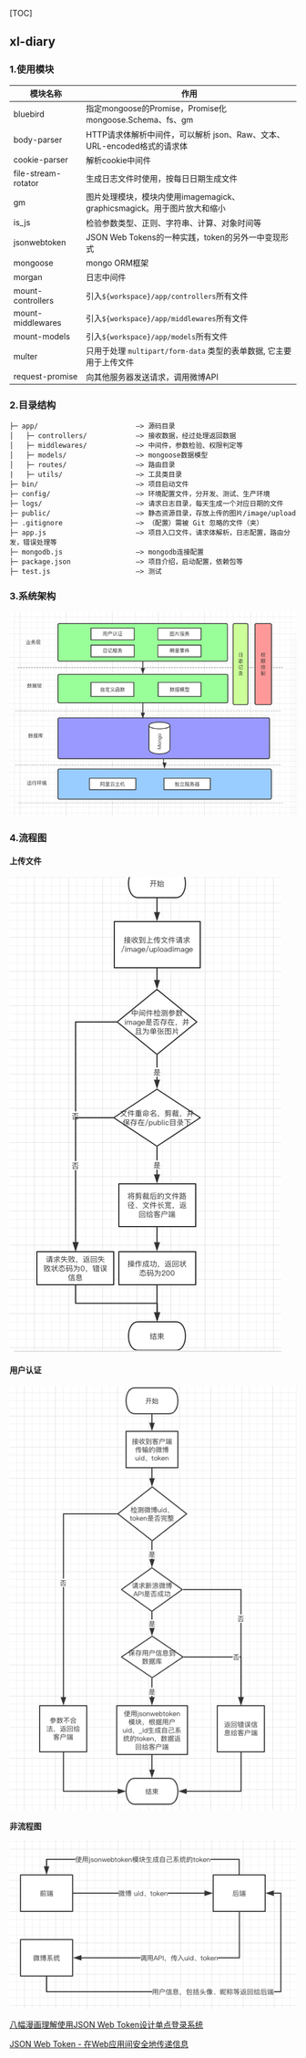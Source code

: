[TOC]

## xl-diary

### 1.使用模块

| 模块名称                | 作用                                       |
| ------------------- | ---------------------------------------- |
| bluebird            | 指定mongoose的Promise，Promise化mongoose.Schema、fs、gm |
| body-parser         | HTTP请求体解析中间件，可以解析 json、Raw、文本、URL-encoded格式的请求体 |
| cookie-parser       | 解析cookie中间件                              |
| file-stream-rotator | 生成日志文件时使用，按每日日期生成文件                      |
| gm                  | 图片处理模块，模块内使用imagemagick、graphicsmagick。用于图片放大和缩小 |
| is_js               | 检验参数类型、正则、字符串、计算、对象时间等                   |
| jsonwebtoken        | JSON Web Tokens的一种实践，token的另外一中变现形式      |
| mongoose            | mongo ORM框架                              |
| morgan              | 日志中间件                                    |
| mount-controllers   | 引入`${workspace}/app/controllers`所有文件     |
| mount-middlewares   | 引入`${workspace}/app/middlewares`所有文件     |
| mount-models        | 引入`${workspace}/app/models`所有文件          |
| multer              | 只用于处理 `multipart/form-data` 类型的表单数据, 它主要用于上传文件 |
| request-promise     | 向其他服务器发送请求，调用微博API                       |

### 2.目录结构

```
├─ app/                        —> 源码目录
│   ├─ controllers/            —> 接收数据，经过处理返回数据
│   ├─ middlewares/            —> 中间件，参数检验、权限判定等
│   ├─ models/                 —> mongoose数据模型
│   ├─ routes/                 —> 路由目录
|   ├─ utils/                  —> 工具类目录
├─ bin/                        —> 项目启动文件
├─ config/                     —> 环境配置文件，分开发、测试、生产环境
├─ logs/                       —> 请求日志目录，每天生成一个对应日期的文件
├─ public/                     —> 静态资源目录，存放上传的图片/image/upload
├─ .gitignore                  —> （配置）需被 Git 忽略的文件（夹）
├─ app.js                      —> 项目入口文件，请求体解析，日志配置，路由分发，错误处理等
├─ mongodb.js                  —> mongodb连接配置
├─ package.json                —> 项目介绍，启动配置，依赖包等
├─ test.js                     —> 测试
```

### 3.系统架构

![系统架构](../_picture/xl-dinary/system.png)

### 4.流程图

#### 上传文件

![上传图片](../_picture/xl-dinary/upload_image.png)

#### 用户认证

![上传图片](../_picture/xl-dinary/auth_JWT.png)



**非流程图**

![上传图片](../_picture/xl-dinary/使用jsonwebtoken.png)

[八幅漫画理解使用JSON Web Token设计单点登录系统](http://blog.leapoahead.com/2015/09/07/user-authentication-with-jwt/)

[JSON Web Token - 在Web应用间安全地传递信息](http://blog.leapoahead.com/2015/09/06/understanding-jwt/)

